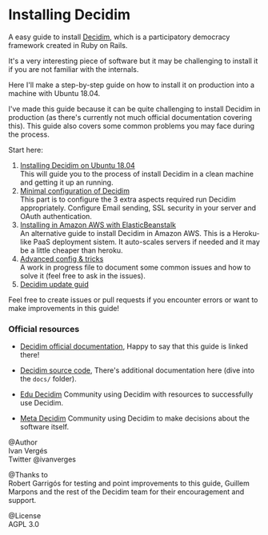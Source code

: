 Installing Decidim
==================

A easy guide to install [Decidim](https://github.com/decidim/decidim), which is a participatory democracy framework created in Ruby on Rails.

It's a very interesting piece of software but it may be challenging to install it if you are not familiar with the internals.

Here I'll make a step-by-step guide on how to install it on production into a machine with Ubuntu 18.04.

I've made this guide because it can be quite challenging to install Decidim in production (as there's currently not much official documentation covering this). This guide also covers some common problems you may face during the process.

Start here:

1. [Installing Decidim on Ubuntu 18.04](decidim-bionic.md)<br>This will guide you to the process of install Decidim in a clean machine and getting it up an running.
1. [Minimal configuration of Decidim](basic-config.md)<br>This part is to configure the 3 extra aspects required run Decidim appropriately. Configure Email sending, SSL security in your server and OAuth authentication.
1. [Installing in Amazon AWS with ElasticBeanstalk](decidim-aws.md)<br>An alternative guide to install Decidim in Amazon AWS. This is a Heroku-like PaaS deployment sistem. It auto-scales servers if needed and it may be a little cheaper than heroku.
1. [Advanced config & tricks](advanced-config.md)<br>A work in progress file to document some common issues and how to solve it (feel free to ask in the issues).
1. [Decidim update guid](decidim-update.md)

Feel free to create issues or pull requests if you encounter errors or want to make improvements in this guide!


### Official resources

- [Decidim official documentation](https://decidim.org/docs/), Happy to say that this guide is linked there!

- [Decidim source code](https://github.com/decidim/decidim), There's additional documentation here (dive into the `docs/` folder).

- [Edu Decidim](https://edu.decidim.org/) Community using Decidim with resources to successfully use Decidim.

- [Meta Decidim](https://meta.decidim.org) Community using Decidim to make decisions about the software itself.

@Author<br>
Ivan Vergés<br>
Twitter @ivanverges

@Thanks to<br>
Robert Garrigós for testing and point improvements to this guide, Guillem Marpons and the rest of the Decidim team for their encouragement and support.

@License<br>
AGPL 3.0
